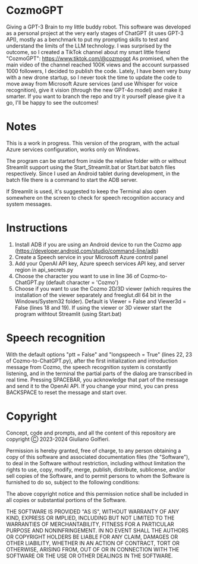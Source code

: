 # CozmoGPT
 Giving a GPT-3 Brain to my little buddy robot.
 This software was developed as a personal project at the very early stages of ChatGPT (it uses GPT-3 API), mostly as a benchmark to put my prompting skills to test and understand the limits of the LLM technology. I was surprised by the outcome, so I created a TikTok channel about my smart little friend "CozmoGPT": https://www.tiktok.com/@cozmogpt
 As promised, when the main video of the channel reached 100K views and the account surpassed 1000 followers, I decided to publish the code.
 Lately, I have been very busy with a new drone startup, so I never took the time to update the code to move away from Microsoft Azure services (and use Whisper for voice recognition), give it vision (through the new GPT-4o model) and make it smarter. If you want to branch the repo and try it yourself please give it a go, I'll be happy to see the outcomes!

 # Notes
 This is a work in progress.
 This version of the program, with the actual Azure services configuration, works only on Windows.

The program can be started from inside the relative folder with or without Streamlit support using the Start_Streamlit.bat or Start.bat batch files respectively. Since I used an Android tablet during development, in the batch file there is a command to start the ADB server.

 If Streamlit is used, it's suggested to keep the Terminal also open somewhere on the screen to check for speech recognition accuracy and system messages.

# Instructions
 1) Install ADB if you are using an Android device to run the Cozmo app (https://developer.android.com/studio/command-line/adb)
 2) Create a Speech service in your Microsoft Azure control panel
 3) Add your OpenAI API key, Azure speech services API key, and server region in api_secrets.py
 4) Choose the character you want to use in line 36 of Cozmo-to-ChatGPT.py (default character = 'Cozmo')
 5) Choose if you want to use the Cozmo 2D/3D viewer (which requires the installation of the viewer separately and freeglut.dll 64 bit in the Windows/System32 folder). Default is Viewer = False and Viewer3d = False (lines 18 and 19). If using the viewer or 3D viewer start the program withtout Streamlit (using Start.bat)

# Speech recognition
 With the default options "ptt = False" and "longspeech = True" (lines 22, 23 of Cozmo-to-ChatGPT.py), after the first initialization and introduction message from Cozmo, the speech recognition system is constantly listening, and in the terminal the partial parts of the dialog are transcribed in real time. Pressing SPACEBAR, you acknowledge that part of the message and send it to the OpenAI API. If you change your mind, you can press BACKSPACE to reset the message and start over.

# Copyright
Concept, code and prompts, and all the content of this repository are copyright Ⓒ 2023-2024 Giuliano Golfieri.

Permission is hereby granted, free of charge, to any person obtaining a copy of this software and associated documentation files (the "Software"), to deal in the Software without restriction, including without limitation the rights to use, copy, modify, merge, publish, distribute, sublicense, and/or sell copies of the Software, and to permit persons to whom the Software is furnished to do so, subject to the following conditions:

The above copyright notice and this permission notice shall be included in all copies or substantial portions of the Software.

THE SOFTWARE IS PROVIDED "AS IS", WITHOUT WARRANTY OF ANY KIND, EXPRESS OR IMPLIED, INCLUDING BUT NOT LIMITED TO THE WARRANTIES OF MERCHANTABILITY, FITNESS FOR A PARTICULAR PURPOSE AND NONINFRINGEMENT. IN NO EVENT SHALL THE AUTHORS OR COPYRIGHT HOLDERS BE LIABLE FOR ANY CLAIM, DAMAGES OR OTHER LIABILITY, WHETHER IN AN ACTION OF CONTRACT, TORT OR OTHERWISE, ARISING FROM, OUT OF OR IN CONNECTION WITH THE SOFTWARE OR THE USE OR OTHER DEALINGS IN THE SOFTWARE.
